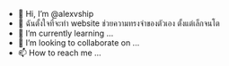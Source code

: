 - 👋 Hi, I’m @alexvship
- 👀 ฉันตั้งใจที่จะทำ website ช่วยความทรงจำของตัวเอง ตั้งแต่เล็กจนโต
- 🌱 I’m currently learning ...
- 💞️ I’m looking to collaborate on ...
- 📫 How to reach me ...

<!---
alexvship/alexvship is a ✨ special ✨ repository because its `README.md` (this file) appears on your GitHub profile.
You can click the Preview link to take a look at your changes.
--->
